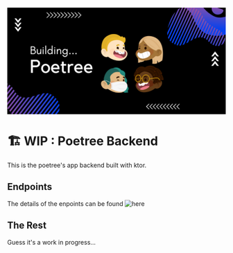 <p align="center">
<a href="https://day8.github.io/re-frame" target="_blank" width="20" rel="noopener noreferrer"><img src="images/discover.png" alt="Poetree Feature Image"></a></p>

# :building_construction: WIP : Poetree Backend
This is the poetree's app backend built with ktor.

## Endpoints
The details of the enpoints can be found ![here](https://mambo-bryan.gitbook.io/poetree-api/)

## The Rest
Guess it's a work in progress... 
